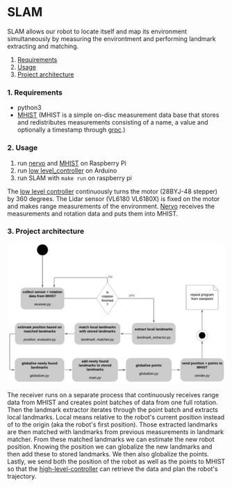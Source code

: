 # SLAM

SLAM allows our robot to locate itself and map its environment simultaneously by measuring the environtment and performing landmark extracting and matching.

1. [Requirements](#1-requirements)
2. [Usage](https://github.com/codeuniversity/slam/tree/SLAM-technical-doc#2-usage)
3. [Project architecture](https://github.com/codeuniversity/slam/tree/SLAM-technical-doc#3-project-architecture)

### 1. Requirements

- python3
- [MHIST](https://github.com/alexmorten/mhist)  (MHIST is a simple on-disc measurement data base that stores and redistributes measurements consisting of a name, a value and optionally a timestamp through [grpc](https://github.com/grpc).)

### 2. Usage 

1. run [nervo](https://github.com/codeuniversity/nervo) and [MHIST](https://github.com/alexmorten/mhist) on Raspberry Pi
2. run [low level_controller](https://github.com/codeuniversity/slam/blob/master/motor_lidar/motor_lidar.ino) on Arduino
3. run SLAM with `make run` on raspberry pi

The [low level controller](https://github.com/codeuniversity/slam/blob/master/motor_lidar/motor_lidar.ino) continuously turns the motor (28BYJ-48 stepper) by 360 degrees. The Lidar sensor (VL6180 VL6180X) is fixed on the motor and makes range measurements of the environment. [Nervo](https://github.com/codeuniversity/nervo) receives the measurements and rotation data and puts them into MHIST.

### 3. Project architecture

![alt](SLAM_diagram.png)

The receiver runs on a separate process that continuously receives range data from MHIST and creates point batches of data from one full rotation. 
Then the landmark extractor iterates through the point batch and extracts local landmarks. Local means relative to the robot's current position instead of to the origin (aka the robot's first position).
Those extracted landmarks are then matched with landmarks from previous measurements in landmark matcher. 
From these matched landmarks we can estimate the new robot position. Knowing the position we can globalize the new landmarks and then add these to stored landmarks. We then also globalize the points. 
Lastly, we send both the position of the robot as well as the points to MHIST so that the [high-level-controller](https://github.com/codeuniversity/control-high) can retrieve the data and plan the robot's trajectory.


